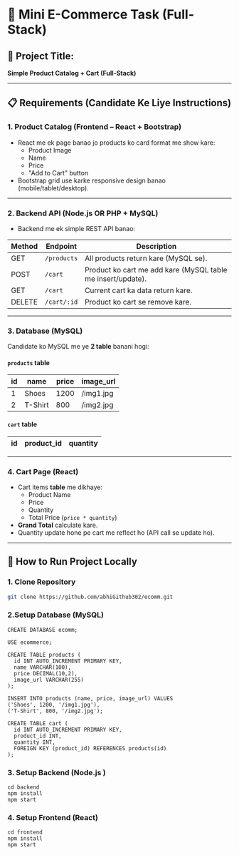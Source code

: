 # 🛒 Mini E-Commerce Task (Full-Stack)

## 🎯 Project Title:
**Simple Product Catalog + Cart (Full-Stack)**

---

## 📋 Requirements (Candidate Ke Liye Instructions)

### 1. Product Catalog (Frontend – React + Bootstrap)
- React me ek page banao jo products ko card format me show kare:
  - Product Image
  - Name
  - Price
  - "Add to Cart" button
- Bootstrap grid use karke responsive design banao (mobile/tablet/desktop).

---

### 2. Backend API (Node.js OR PHP + MySQL)
- Backend me ek simple REST API banao:

| Method | Endpoint        | Description |
|--------|----------------|-------------|
| GET    | `/products`    | All products return kare (MySQL se). |
| POST   | `/cart`        | Product ko cart me add kare (MySQL table me insert/update). |
| GET    | `/cart`        | Current cart ka data return kare. |
| DELETE | `/cart/:id`    | Product ko cart se remove kare. |

---

### 3. Database (MySQL)
Candidate ko MySQL me ye **2 table** banani hogi:

#### `products` table
| id | name   | price | image_url  |
|----|--------|-------|------------|
| 1  | Shoes  | 1200  | /img1.jpg  |
| 2  | T-Shirt| 800   | /img2.jpg  |

#### `cart` table
| id | product_id | quantity |
|----|------------|----------|

---

### 4. Cart Page (React)
- Cart items **table** me dikhaye:
  - Product Name
  - Price
  - Quantity
  - Total Price (`price * quantity`)
- **Grand Total** calculate kare.
- Quantity update hone pe cart me reflect ho (API call se update ho).

---

## 🚀 How to Run Project Locally

### 1. Clone Repository
```bash
git clone https://github.com/abhiGithub302/ecomm.git

```
### 2.Setup Database (MySQL)
```
CREATE DATABASE ecomm;

USE ecommerce;

CREATE TABLE products (
  id INT AUTO_INCREMENT PRIMARY KEY,
  name VARCHAR(100),
  price DECIMAL(10,2),
  image_url VARCHAR(255)
);

INSERT INTO products (name, price, image_url) VALUES
('Shoes', 1200, '/img1.jpg'),
('T-Shirt', 800, '/img2.jpg');

CREATE TABLE cart (
  id INT AUTO_INCREMENT PRIMARY KEY,
  product_id INT,
  quantity INT,
  FOREIGN KEY (product_id) REFERENCES products(id)
);
```
### 3. Setup Backend (Node.js )
```
cd backend
npm install
npm start
```
### 4. Setup Frontend (React)
```
cd frontend
npm install
npm start
```


